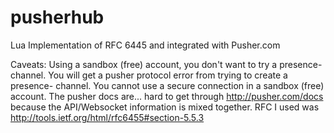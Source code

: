 pusherhub
=========

Lua Implementation of RFC 6445 and integrated with Pusher.com

Caveats: Using a sandbox (free) account, you don't want to try a presence- channel. 
You will get a pusher protocol error from trying to create a presence- channel.
You cannot use a secure connection in a sandbox (free) account. 
The pusher docs are... hard to get through http://pusher.com/docs because the API/Websocket information is mixed together. RFC I used was http://tools.ietf.org/html/rfc6455#section-5.5.3
